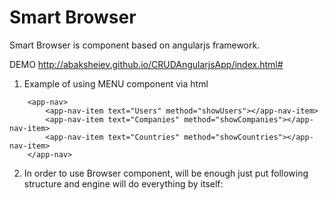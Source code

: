 # Smart Browser

Smart Browser is component based on angularjs framework. 

DEMO http://abaksheiev.github.io/CRUDAngularjsApp/index.html#

1. Example of using MENU component via html 

<!-- Navigation -->
        <app-nav>
            <app-nav-item text="Users" method="showUsers"></app-nav-item>
            <app-nav-item text="Companies" method="showCompanies"></app-nav-item>
            <app-nav-item text="Countries" method="showCountries"></app-nav-item>
        </app-nav>
<!-- /Navigation -->

2. In order to use Browser component, will be enough just put following structure and engine will do everything by itself:

<!-- Table -->
<app-browser
        dataUrl="mockJsonData/data.json">
    <app-browser-field
            title="#"
            field="id"
            type="label"
            ></app-browser-field>
    <app-browser-field
            title="Name"
            field="name"
            type="text"
            required="true"
            ></app-browser-field>
    <app-browser-field
            title="Code"
            field="code"
            type="text"
            ></app-browser-field>
</app-browser>
<!-- /Table -->
